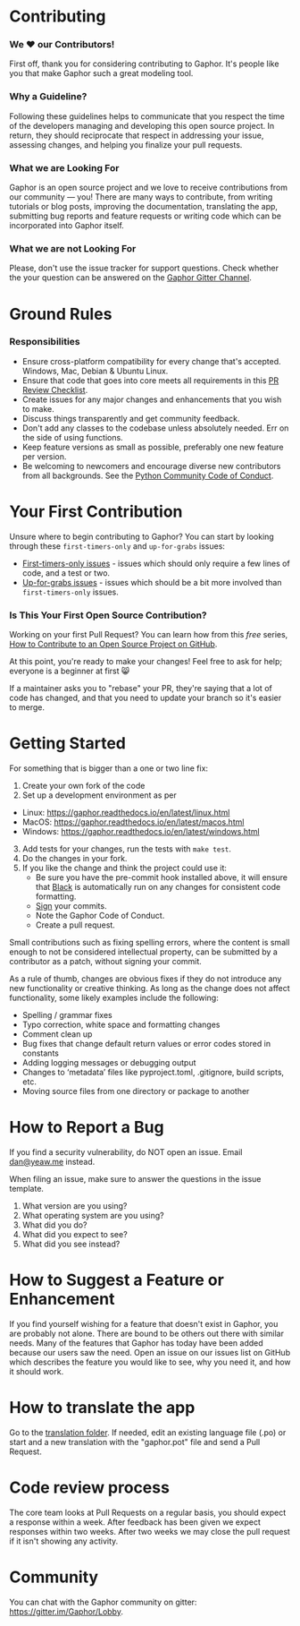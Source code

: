 # Contributing

### We :heart: our Contributors! 

First off, thank you for considering contributing to Gaphor. It's people like
you that make Gaphor such a great modeling tool.

### Why a Guideline?

Following these guidelines helps to communicate that you respect the time of
the developers managing and developing this open source project. In return,
they should reciprocate that respect in addressing your issue, assessing
changes, and helping you finalize your pull requests.

### What we are Looking For 

Gaphor is an open source project and we love to receive contributions from our
community — you! There are many ways to contribute, from writing tutorials or
blog posts, improving the documentation, translating the app, submitting bug reports
and feature requests or writing code which can be incorporated into Gaphor itself.

### What we are not Looking For

Please, don't use the issue tracker for support questions. Check whether the
your question can be answered on the
[Gaphor Gitter Channel](https://gitter.im/gaphor/Lobby).

# Ground Rules
### Responsibilities 

 * Ensure cross-platform compatibility for every change that's accepted.
 Windows, Mac, Debian & Ubuntu Linux.
 * Ensure that code that goes into core meets all requirements in this
 [PR Review Checklist](https://gist.github.com/audreyr/4feef90445b9680475f2).
 * Create issues for any major changes and enhancements that you wish to make.
 * Discuss things transparently and get community feedback.
 * Don't add any classes to the codebase unless absolutely needed. Err on the side of using
 functions.
 * Keep feature versions as small as possible, preferably one new feature per
 version.
 * Be welcoming to newcomers and encourage diverse new contributors from all
 backgrounds. See the
 [Python Community Code of Conduct](https://www.python.org/psf/codeofconduct/).

# Your First Contribution

Unsure where to begin contributing to Gaphor? You can start by looking through
these `first-timers-only` and `up-for-grabs` issues:

 * [First-timers-only issues](https://github.com/gaphor/gaphor/issues?utf8=%E2%9C%93&q=is%3Aissue+is%3Aopen+label%3Afirst-timers-only) -
  issues which should only require a few lines of code, and a test or two.
 * [Up-for-grabs issues](https://github.com/gaphor/gaphor/issues?utf8=%E2%9C%93&q=is%3Aissue+is%3Aopen+label%3Aup-for-grabs) -
 issues which should be a bit more involved than `first-timers-only` issues.

### Is This Your First Open Source Contribution?

Working on your first Pull Request? You can learn how from this *free* series,
[How to Contribute to an Open Source Project on
GitHub](https://egghead.io/series/how-to-contribute-to-an-open-source-project-on-github).

At this point, you're ready to make your changes! Feel free to ask for help;
everyone is a beginner at first :smile_cat:

If a maintainer asks you to "rebase" your PR, they're saying that a lot of code
has changed, and that you need to update your branch so it's easier to merge.

# Getting Started

For something that is bigger than a one or two line fix:

1. Create your own fork of the code
2. Set up a development environment as per
  - Linux: https://gaphor.readthedocs.io/en/latest/linux.html
  - MacOS: https://gaphor.readthedocs.io/en/latest/macos.html
  - Windows: https://gaphor.readthedocs.io/en/latest/windows.html
3. Add tests for your changes, run the tests with `make test`.
4. Do the changes in your fork.
5. If you like the change and think the project could use it:
    * Be sure you have the pre-commit hook installed above, it will ensure that
    [Black](https://github.com/ambv/black) is automatically run on any changes for
    consistent code formatting.
    * [Sign](https://help.github.com/articles/signing-commits/) your commits.
    * Note the Gaphor Code of Conduct.
    * Create a pull request.


Small contributions such as fixing spelling errors, where the content is small
enough to not be considered intellectual property, can be submitted by a
contributor as a patch, without signing your commit.

As a rule of thumb, changes are obvious fixes if they do not introduce any new
functionality or creative thinking. As long as the change does not affect
functionality, some likely examples include the following:
* Spelling / grammar fixes
* Typo correction, white space and formatting changes
* Comment clean up
* Bug fixes that change default return values or error codes stored in constants
* Adding logging messages or debugging output
* Changes to ‘metadata’ files like pyproject.toml, .gitignore, build scripts, etc.
* Moving source files from one directory or package to another

# How to Report a Bug
If you find a security vulnerability, do NOT open an issue. Email dan@yeaw.me instead.

When filing an issue, make sure to answer the questions in the issue template.

1. What version are you using? 
2. What operating system are you using?
3. What did you do?
4. What did you expect to see?
5. What did you see instead?

# How to Suggest a Feature or Enhancement
If you find yourself wishing for a feature that doesn't exist in Gaphor,
you are probably not alone. There are bound to be others out there with similar
needs. Many of the features that Gaphor has today have been added
because our users saw the need. Open an issue on our issues list on GitHub
which describes the feature you would like to see, why you need it, and how it
should work.

# How to translate the app
Go to the [translation folder](https://github.com/gaphor/gaphor/tree/main/po).
If needed, edit an existing language file (.po) or start and a new translation
with the "gaphor.pot" file and send a Pull Request.

# Code review process

The core team looks at Pull Requests on a regular basis, you should expect a
response within a week. After feedback has been given we expect responses
within two weeks. After two weeks we may close the pull request if it isn't
showing any activity.


# Community
You can chat with the Gaphor community on gitter: https://gitter.im/Gaphor/Lobby.

